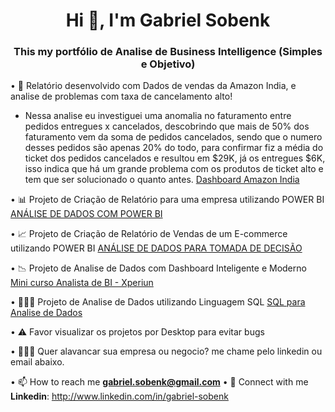<h1 align="center">Hi 👋, I'm Gabriel Sobenk</h1>
<h3 align="center">This my portfólio de Analise de Business Intelligence (Simples e Objetivo)</h3>

• 📂 Relatório desenvolvido com Dados de vendas da Amazon India, e analise de problemas com taxa de cancelamento alto!
- Nessa analise eu investiguei uma anomalia no faturamento entre pedidos entregues x cancelados, descobrindo que mais de 50% dos faturamento vem da soma de pedidos cancelados, sendo que o numero desses pedidos são apenas 20% do todo, para confirmar fiz a média do ticket dos pedidos cancelados e resultou em $29K, já os entregues $6K, isso indica que há um grande problema com os produtos de ticket alto e tem que ser solucionado o quanto antes.
[Dashboard Amazon India](https://app.powerbi.com/view?r=eyJrIjoiOTU1ZjUwYzUtYzEyZi00MWFmLWE5ZGYtOWJmYTg5NTg5OTE4IiwidCI6IjBiMjBhY2NmLThmNDAtNDc3ZC05ZDc4LWNmMGI5NWRkYjFhZCJ9)


• 📊 Projeto de Criação de Relatório para uma empresa utilizando POWER BI [ANÁLISE DE DADOS COM POWER BI](https://app.powerbi.com/view?r=eyJrIjoiNzAzOTMwMzQtOGVhNS00MDY1LWFlODctMTI5NmU4MDU2ZmQ5IiwidCI6IjBiMjBhY2NmLThmNDAtNDc3ZC05ZDc4LWNmMGI5NWRkYjFhZCJ9)

• 📈 Projeto de Criação de Relatório de Vendas de um E-commerce utilizando POWER BI [ANÁLISE DE DADOS PARA TOMADA DE DECISÃO](https://app.powerbi.com/view?r=eyJrIjoiNmRhYjU2NjctMzY1ZS00MzhhLTgwMzgtMzAwMmZjMjk2N2Q1IiwidCI6IjBiMjBhY2NmLThmNDAtNDc3ZC05ZDc4LWNmMGI5NWRkYjFhZCJ9)

• 📉 Projeto de Analise de Dados com Dashboard Inteligente e Moderno [Mini curso Analista de BI - Xperiun](https://app.powerbi.com/view?r=eyJrIjoiNzA0NzRkOTAtNzY3Ny00YjJmLWExNjktZDY2NTcwOTYxMTU5IiwidCI6IjBiMjBhY2NmLThmNDAtNDc3ZC05ZDc4LWNmMGI5NWRkYjFhZCJ9)

• 🧑🏻‍💻 Projeto de Analise de Dados utilizando Linguagem SQL [SQL para Analise de Dados](https://medium.com/@gabriel.sobenk/sql-query-from-metabase-portfolio-1fde35be3a5f)

• ⚠️ Favor visualizar os projetos por Desktop para evitar bugs

• 🧑🏻‍💼 Quer alavancar sua empresa ou negocio? me chame pelo linkedin ou email abaixo.

• 📫 How to reach me **gabriel.sobenk@gmail.com**
• 🛜 Connect with me
  **Linkedin**: http://www.linkedin.com/in/gabriel-sobenk
